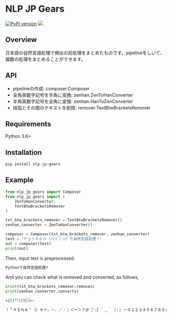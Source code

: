 # NLP JP Gears

[![PyPI version](https://badge.fury.io/py/nlp-jp-gears.svg)](https://badge.fury.io/py/nlp-jp-gears)
![](https://github.com/tokusumi/nlp-jp-gears/workflows/Tests/badge.svg)


## Overview

日本語の自然言語処理で頻出の前処理をまとめたものです。pipelineをしいて、複数の処理をまとめることができます。

## API

- pipelineの作成: composer.Composer
- 全角英数字記号を半角に変換: zenhan.ZenToHanConverter
- 半角英数字記号を全角に変換: zenhan.HanToZenConverter
- 括弧とその間のテキストを削除: remover.TextBtwBracketsRemover

## Requirements

Python 3.6+

## Installation

```bash
pip install nlp-jp-gears
```

## Example

```py
from nlp_jp_gears import Composer
from nlp_jp_gears import (
    ZenToHanConverter,
    TextBtwBracketsRemover
)

txt_btw_brackets_remover = TextBtwBracketsRemover()
zenhan_converter = ZenToHanConverter()

composer = Composer(txt_btw_brackets_remover, zenhan_converter)
text = "Ｐｙｔｈｏｎ（パイソン）で自然言語処理？"
out = composer(text)
print(out)
```

Then, input text is preprocessed.

```txt
Pythonで自然言語処理?
```

And you can check what is removed and converted, as follows,

```py
print(txt_btw_brackets_remover.removes)
print(zenhan_converter.converts)
```

```txt
<{[(「『（［〈《〔｛«‹

！＂＃＄％＆＇（）＊＋，－．／：；＜＝＞？＠［＼］＾＿｀｛｜｝～０１２３４５６７８９ＡＢＣＤＥＦＧＨＩＪＫＬＭＮＯＰＱＲＳＴＵＶＷＸＹＺａｂｃｄｅｆｇｈｉｊｋｌｍｎｏｐｑｒｓｔｕｖｗｘｙｚ
```